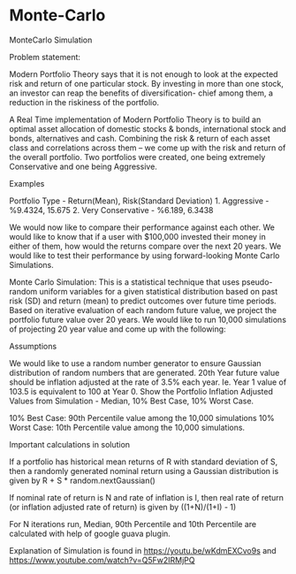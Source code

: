 # Monte-Carlo
MonteCarlo Simulation

Problem statement:

Modern Portfolio Theory says that it is not enough to look at the expected risk and return of one particular stock. By investing in more than one stock, an investor can reap the benefits of diversification- chief among them, a reduction in the riskiness of the portfolio.

A Real Time implementation of Modern Portfolio Theory is to build an optimal asset allocation of domestic stocks & bonds, international stock and bonds, alternatives and cash. Combining the risk & return of each asset class and correlations across them – we come up with the risk and return of the overall portfolio. Two portfolios were created, one being extremely Conservative and one being Aggressive.

Examples

Portfolio Type - Return(Mean), Risk(Standard Deviation) 1. Aggressive - %9.4324, 15.675 2. Very Conservative - %6.189, 6.3438

We would now like to compare their performance against each other. We would like to know that if a user with $100,000 invested their money in either of them, how would the returns compare over the next 20 years. We would like to test their performance by using forward-looking Monte Carlo Simulations.

Monte Carlo Simulation: This is a statistical technique that uses pseudo-random uniform variables for a given statistical distribution based on past risk (SD) and return (mean) to predict outcomes over future time periods. Based on iterative evaluation of each random future value, we project the portfolio future value over 20 years. We would like to run 10,000 simulations of projecting 20 year value and come up with the following:

Assumptions

We would like to use a random number generator to ensure Gaussian distribution of random numbers that are generated.
20th Year future value should be inflation adjusted at the rate of 3.5% each year. Ie. Year 1 value of 103.5 is equivalent to 100 at Year 0.
Show the Portfolio Inflation Adjusted Values from Simulation - Median, 10% Best Case, 10% Worst Case.

10% Best Case: 90th Percentile value among the 10,000 simulations
10% Worst Case: 10th Percentile value among the 10,000 simulations.

Important calculations in solution

If a portfolio has historical mean returns of R with standard deviation of S, then a randomly generated nominal return using a Gaussian distribution is given by R + S * random.nextGaussian()

If nominal rate of return is N and rate of inflation is I, then real rate of return (or inflation adjusted rate of return) is given by ((1+N)/(1+I) - 1)

For N iterations run, Median, 90th Percentile and 10th Percentile are calculated with help of google guava plugin.

Explanation of Simulation is found in https://youtu.be/wKdmEXCvo9s and  https://www.youtube.com/watch?v=Q5Fw2IRMjPQ 

